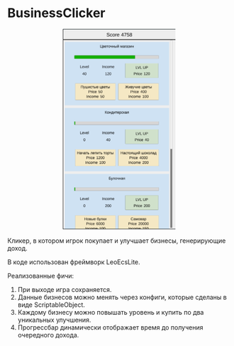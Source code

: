 # BusinessClicker
<p align="center">
  <img src="Screenshot.png" width="254" height="450">
</p>

Кликер, в котором игрок покупает и улучшает бизнесы, генерирующие доход. 

В коде использован фреймворк LeoEcsLite.

Реализованные фичи:
1. При выходе игра сохраняется.
2. Данные бизнесов можно менять через конфиги, которые сделаны в виде ScriptableObject.
3. Каждому бизнесу можно повышать уровень и купить по два уникальных улучшения.
4. Прогрессбар динамически отображает время до получения очередного дохода.
